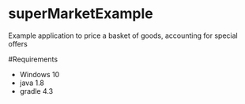 # superMarketExample
Example application to price a basket of goods, accounting for special offers


#Requirements

- Windows 10
- java 1.8
- gradle 4.3